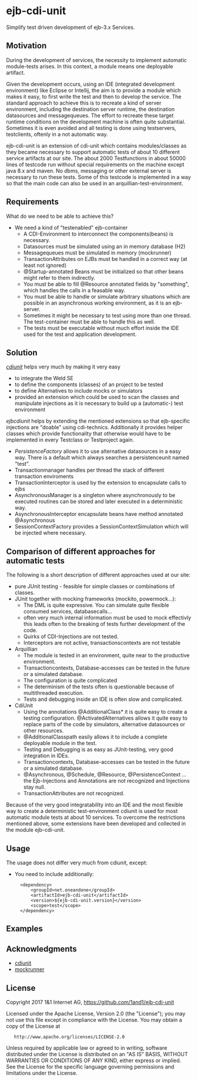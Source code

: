 # ejb-cdi-unit 

Simplify test driven development of ejb-3.x Services. 

## Motivation
During the development of services, the necessity to implement automatic module-tests arises. In this context, a module means one deployable artifact.

Given the development occurs, using an IDE (integrated development environment) like Eclipse or Intellij, the aim is to provide a module which makes it easy, to first write the test and then to develop the service. The standard approach to achieve this is to recreate a kind of server environment, including the destination server runtime, the destination datasources and messagequeues.
The effort to recreate these target runtime conditions on the development machine is often quite substantial. Sometimes it is even avoided and all testing is done using testservers, testclients, oftenly in a not automatic way.

ejb-cdi-unit is an extension of cdi-unit which contains modules/classes as they became necessary to support automatic tests of about 10 different service artifacts at our site. The about 2000 Testfunctions in about 50000 lines of testcode run without special requirements on the machine except java 8.x and maven. No dbms, messaging or other external server is necessary to run these tests. Some of this testcode is implemented in a way so that the main code can also be used in an arquillian-test-environment.


## Requirements
What do we need to be able to achieve this?

* We need a kind of "testenabled" ejb-container
    * A CDI-Environment to interconnect the components(beans) is necessary.
    * Datasources must be simulated using an in memory database (H2)
    * Messagequeues must be simulated in memory (mockrunner)
    * TransactionAttributes on EJBs must be handled in a correct way (at least not ignored)
    * @Startup-annotated Beans must be initialized so that other beans might refer to them indirectly. 
    * You must be able to fill @Resource annotated fields by "something", which handles the calls in a feasable way.
    * You must be able to handle or simulate arbitrary situations which are possible in an asynchronous working environment, as it is an ejb-server.
    * Sometimes it might be necessary to test using more than one thread. The test-container must be able to handle this as well.
    * The tests must be executable without much effort inside the IDE used for the test and application development.

## Solution

[*cdiunit*](http://jglue.org/cdi-unit/) helps very much by making it very easy 

* to integrate the Weld SE
* to define the components (classes) of an project to be tested
* to define Alternatives to include mocks or simulators
* provided an extension which could be used to scan the classes and manipulate injections as it is necessary to build up a (automatic-) test environment

*ejbcdiunit* helps by extending the mentioned extensions so that ejb-specific injections are "doable" using cdi-technics. Additionally it provides helper classes which provide functionality that otherwise would have to be implemented in every Testclass or Testproject again.

* *PersistenceFactory* allows it to use alternative datasources in a easy way. There is a default which always searches a persistenceunit named "test".
* Transactionmanager handles per thread the stack of different transaction enviroments
* TransactionInterceptor is used by the extension to encapsulate calls to ejbs
* AsynchronousManager is a singleton where asynchronously to be executed routines can be stored and later executed in a deterministic way.
* AsynchronousInterceptor encapsulate beans have method annotated @Asynchronous
* SessionContextFactory provides a SessionContextSimulation which will be injected where necessary.


## Comparison of different approaches for automatic tests

The following is a short description of different approaches used at our site:

* pure JUnit testing - feasible for simple classes or combinations of classes. 
* JUnit together with mocking frameworks (mockito, powermock...): 
    * The DML is quite expressive. You can simulate quite flexible consumed services, databasecalls...
    * often very much internal information must be used to mock effectivly this leads often to the breaking of tests 
    further development of the code.
    * Quirks of CDI-Injections are not tested.
    * Interceptors are not active, transactionscontexts are not testable
* Arquillian
    * The module is tested in an environment, quite near to the productive environment.
    * Transactioncontexts, Database-accesses can be tested in the future or a simulated database.
    * The configuration is quite complicated
    * The determinism of the tests often is questionable because of multithreaded execution.
    * Tests and debugging inside an IDE is often slow and complicated. 
* CdiUnit
    * Using the annotations @AdditionalClass* it is quite easy to create a testing 
    configuration. @ActivatedAlternatives allows it quite easy to replace parts of the code by simulators, 
    alternative datasources or other resources. 
    * @AdditionalClasspath easily allows it to include a complete deployable module in the test.
    * Testing and Debugging is as easy as JUnit-testing, very good integration in IDEs.
    * Transactioncontexts, Database-accesses can be tested in the future or a simulated database.
    * @Asynchronous, @Schedule, @Resource, @PersistenceContext ... the Ejb-Injections and Annotations are not 
    recognized and Injections stay null.
    * TransactionAttributes are not recognized.
    
Because of the very good integratability into an IDE and the most flexible way to create a deterministic test-environment 
cdiunit is used for most automatic module tests at about 10 services. To overcome the restrictions mentioned above, 
some extensions have been developed and collected in the module ejb-cdi-unit.


## Usage

The usage does not differ very much from cdiunit, except: 

* You need to include additionally:    

        <dependency>
            <groupId>net.oneandone</groupId>
            <artifactId>ejb-cdi-unit</artifactId>
            <version>${ejb-cdi-unit.version}</version>
            <scope>test</scope>
        </dependency> 

  
## Examples




## Acknowledgments

* [cdiunit](https://github.com/BrynCooke/cdi-unit)
* [mockrunner]()


## License

Copyright 2017 1&amp;1 Internet AG, https://github.com/1and1/ejb-cdi-unit

   Licensed under the Apache License, Version 2.0 (the "License");
   you may not use this file except in compliance with the License.
   You may obtain a copy of the License at

       http://www.apache.org/licenses/LICENSE-2.0

   Unless required by applicable law or agreed to in writing, software
   distributed under the License is distributed on an "AS IS" BASIS,
   WITHOUT WARRANTIES OR CONDITIONS OF ANY KIND, either express or implied.
   See the License for the specific language governing permissions and
   limitations under the License.

